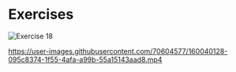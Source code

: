 # Exercises
![Exercise 18](https://user-images.githubusercontent.com/70604577/160039866-ee41bdb7-8b71-4adc-b76b-3bb07fdd916e.png)

https://user-images.githubusercontent.com/70604577/160040128-095c8374-1f55-4afa-a99b-55a15143aad8.mp4
